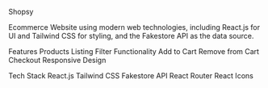 Shopsy

Ecommerce Website using modern web technologies, including React.js for UI and Tailwind CSS for styling, and the Fakestore API as the data source.

Features
Products Listing
Filter Functionality
Add to Cart
Remove from Cart
Checkout
Responsive Design

Tech Stack
React.js
Tailwind CSS
Fakestore API
React Router
React Icons
